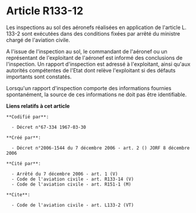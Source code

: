 # Article R133-12

Les inspections au sol des aéronefs réalisées en application de l'article L. 133-2 sont exécutées dans des conditions fixées
par arrêté du ministre chargé de l'aviation civile. 

A l'issue de l'inspection au sol, le commandant de l'aéronef ou un représentant de l'exploitant de l'aéronef est informé des
conclusions de l'inspection. Un rapport d'inspection est adressé à l'exploitant, ainsi qu'aux autorités compétentes de l'Etat
dont relève l'exploitant si des défauts importants sont constatés. 

Lorsqu'un rapport d'inspection comporte des informations fournies spontanément, la source de ces informations ne doit pas
être identifiable.

**Liens relatifs à cet article**

	**Codifié par**:

	  - Décret n°67-334 1967-03-30

	**Créé par**:

	  - Décret n°2006-1544 du 7 décembre 2006 - art. 2 () JORF 8 décembre 2006

	**Cité par**:

	  - Arrêté du 7 décembre 2006 - art. 1 (V)
	  - Code de l'aviation civile - art. R133-14 (V)
	  - Code de l'aviation civile - art. R151-1 (M)

	**Cite**:

	  - Code de l'aviation civile - art. L133-2 (VT)
